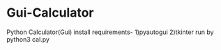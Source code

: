 # Gui-Calculator
Python Calculator(Gui)
install requirements-
1)pyautogui
2)tkinter
run by python3 cal.py

